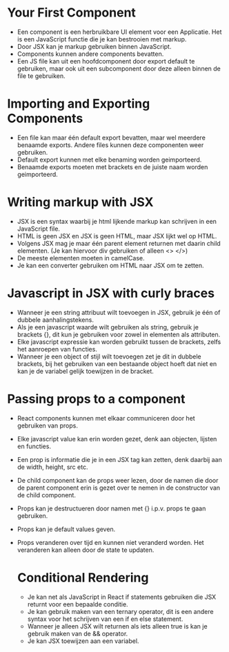 # Your First Component
- Een component is een herbruikbare UI element voor een Applicatie. Het is een JavaScript functie die je kan bestrooien met markup.
- Door JSX kan je markup gebruiken binnen JavaScript.
- Components kunnen andere components bevatten.
- Een JS file kan uit een hoofdcomponent door export default te gebruiken, maar ook uit een subcomponent door deze alleen binnen de file te gebruiken.

# Importing and Exporting Components
- Een file kan maar één default export bevatten, maar wel meerdere benaamde exports. Andere files kunnen deze componenten weer gebruiken.
- Default export kunnen met elke benaming worden geimporteerd.
- Benaamde exports moeten met brackets en de juiste naam worden geimporteerd. 

# Writing markup with JSX

- JSX is een syntax waarbij je html lijkende markup kan schrijven in een JavaScript file.
- HTML is geen JSX en JSX is geen HTML, maar JSX lijkt wel op HTML.
- Volgens JSX mag je maar één parent element returnen met daarin child elementen. (Je kan hiervoor div gebruiken of alleen <> </>)
- De meeste elementen moeten in camelCase.
- Je kan een converter gebruiken om HTML naar JSX om te zetten.

# Javascript in JSX with curly braces
- Wanneer je een string attribuut wilt toevoegen in JSX, gebruik je één of dubbele aanhalingstekens.   
- Als je een javascript waarde wilt gebruiken als string, gebruik je brackets {}, dit kun je gebruiken voor zowel in elementen als attributen.
- Elke javascript expressie kan worden gebruikt tussen de brackets, zelfs het aanroepen van functies.
 - Wanneer je een object of stijl wilt toevoegen zet je dit in dubbele brackets, bij het gebruiken van een bestaande object hoeft dat niet en kan je de variabel gelijk toewijzen in de bracket. 

 # Passing props to a component
- React components kunnen met elkaar communiceren door het gebruiken van props.
- Elke javascript value kan erin worden gezet, denk aan objecten, lijsten en functies.
- Een prop is informatie die je in een JSX tag kan zetten, denk daarbij aan de width, height, src etc.
- De child component kan de props weer lezen, door de namen die door de parent component erin is gezet over te nemen in de constructor van de child component. 
- Props kan je destructueren door namen met {} i.p.v. props te gaan gebruiken.
- Props kan je default values geven.
- Props veranderen over tijd en kunnen niet veranderd worden. Het veranderen kan alleen door de state te updaten.

  # Conditional Rendering
  - Je kan net als JavaScript in React if statements gebruiken die JSX returnt voor een bepaalde conditie.
  - Je kan gebruik maken van een ternary operator, dit is een andere syntax voor het schrijven van een if en else statement.
  - Wanneer je alleen JSX wilt returnen als iets alleen true is kan je gebruik maken van de && operator.
  - Je kan JSX toewijzen aan een variabel.   
  
